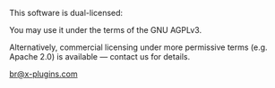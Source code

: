 This software is dual-licensed:

You may use it under the terms of the GNU AGPLv3.

Alternatively, commercial licensing under more permissive terms (e.g. Apache 2.0) is available — contact us for details.

br@x-plugins.com